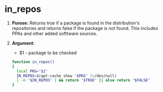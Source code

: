 # in_repos

1. **Purose:** Returns true if a package is found in the distribution's repositories
   and returns false if the package is not found. This includes PPAs and other added softtware sources.

2. **Argument**:
   
   - \$1 - package to be checked
   
   ```bash
   function in_repos()
   {
     local PKG="$1"
     IN_REPOS=$(apt-cache show "$PKG" 2>/dev/null)
     [ -n "$IN_REPOS" ] && return "$TRUE" || else return "$FALSE"
   }
   ```


